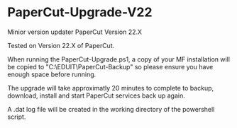 # PaperCut-Upgrade-V22
Minior version updater PaperCut Version 22.X

Tested on Version 22.X of PaperCut.

When running the PaperCut-Upgrade.ps1, a copy of your MF installation will be copied to "C:\EDUIT\PaperCut-Backup" so please ensure you have enough space before running.

The upgrade will take approximatly 20 minutes to complete to backup, download, install and start PaperCut services back up again.

A .dat log file will be created in the working directory of the powershell script.
